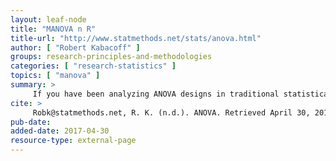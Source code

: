 ```yaml
---
layout: leaf-node
title: "MANOVA n R"
title-url: "http://www.statmethods.net/stats/anova.html"
author: [ "Robert Kabacoff" ]
groups: research-principles-and-methodologies
categories: [ "research-statistics" ]
topics: [ "manova" ]
summary: >
     If you have been analyzing ANOVA designs in traditional statistical packages, you are likely to find R's approach less coherent and user-friendly. A good online presentation on ANOVA in R can be found in ANOVA section of the Personality Project. 
cite: >
     Robk@statmethods.net, R. K. (n.d.). ANOVA. Retrieved April 30, 2017, from http://www.statmethods.net/stats/anova.html
pub-date: 
added-date: 2017-04-30
resource-type: external-page
---
```

